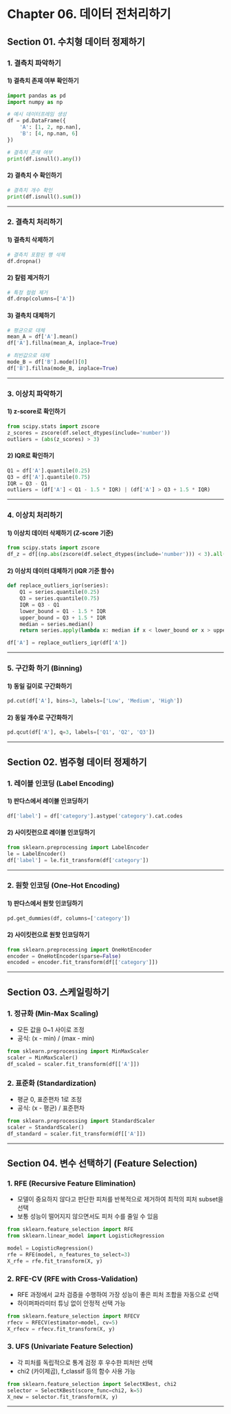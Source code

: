 # Chapter 06. 데이터 전처리하기

## Section 01. 수치형 데이터 정제하기

### 1. 결측치 파악하기

#### 1) 결측치 존재 여부 확인하기

```python
import pandas as pd
import numpy as np

# 예시 데이터프레임 생성
df = pd.DataFrame({
    'A': [1, 2, np.nan],
    'B': [4, np.nan, 6]
})

# 결측치 존재 여부
print(df.isnull().any())
```

#### 2) 결측치 수 확인하기

```python
# 결측치 개수 확인
print(df.isnull().sum())
```

---

### 2. 결측치 처리하기

#### 1) 결측치 삭제하기

```python
# 결측치 포함된 행 삭제
df.dropna()
```

#### 2) 칼럼 제거하기

```python
# 특정 컬럼 제거
df.drop(columns=['A'])
```

#### 3) 결측치 대체하기

```python
# 평균으로 대체
mean_A = df['A'].mean()
df['A'].fillna(mean_A, inplace=True)

# 최빈값으로 대체
mode_B = df['B'].mode()[0]
df['B'].fillna(mode_B, inplace=True)
```

---

### 3. 이상치 파악하기

#### 1) z-score로 확인하기

```python
from scipy.stats import zscore
z_scores = zscore(df.select_dtypes(include='number'))
outliers = (abs(z_scores) > 3)
```

#### 2) IQR로 확인하기

```python
Q1 = df['A'].quantile(0.25)
Q3 = df['A'].quantile(0.75)
IQR = Q3 - Q1
outliers = (df['A'] < Q1 - 1.5 * IQR) | (df['A'] > Q3 + 1.5 * IQR)
```

---

### 4. 이상치 처리하기

#### 1) 이상치 데이터 삭제하기 (Z-score 기준)

```python
from scipy.stats import zscore
df_z = df[(np.abs(zscore(df.select_dtypes(include='number'))) < 3).all(axis=1)]
```

#### 2) 이상치 데이터 대체하기 (IQR 기준 함수)

```python
def replace_outliers_iqr(series):
    Q1 = series.quantile(0.25)
    Q3 = series.quantile(0.75)
    IQR = Q3 - Q1
    lower_bound = Q1 - 1.5 * IQR
    upper_bound = Q3 + 1.5 * IQR
    median = series.median()
    return series.apply(lambda x: median if x < lower_bound or x > upper_bound else x)

df['A'] = replace_outliers_iqr(df['A'])
```

---

### 5. 구간화 하기 (Binning)

#### 1) 동일 길이로 구간화하기

```python
pd.cut(df['A'], bins=3, labels=['Low', 'Medium', 'High'])
```

#### 2) 동일 개수로 구간화하기

```python
pd.qcut(df['A'], q=3, labels=['Q1', 'Q2', 'Q3'])
```

---

## Section 02. 범주형 데이터 정제하기

### 1. 레이블 인코딩 (Label Encoding)

#### 1) 판다스에서 레이블 인코딩하기

```python
df['label'] = df['category'].astype('category').cat.codes
```

#### 2) 사이킷런으로 레이블 인코딩하기

```python
from sklearn.preprocessing import LabelEncoder
le = LabelEncoder()
df['label'] = le.fit_transform(df['category'])
```

---

### 2. 원핫 인코딩 (One-Hot Encoding)

#### 1) 판다스에서 원핫 인코딩하기

```python
pd.get_dummies(df, columns=['category'])
```

#### 2) 사이킷런으로 원핫 인코딩하기

```python
from sklearn.preprocessing import OneHotEncoder
encoder = OneHotEncoder(sparse=False)
encoded = encoder.fit_transform(df[['category']])
```

---

## Section 03. 스케일링하기

### 1. 정규화 (Min-Max Scaling)

* 모든 값을 0\~1 사이로 조정
* 공식: (x - min) / (max - min)

```python
from sklearn.preprocessing import MinMaxScaler
scaler = MinMaxScaler()
df_scaled = scaler.fit_transform(df[['A']])
```

### 2. 표준화 (Standardization)

* 평균 0, 표준편차 1로 조정
* 공식: (x - 평균) / 표준편차

```python
from sklearn.preprocessing import StandardScaler
scaler = StandardScaler()
df_standard = scaler.fit_transform(df[['A']])
```

---

## Section 04. 변수 선택하기 (Feature Selection)

### 1. RFE (Recursive Feature Elimination)

* 모델이 중요하지 않다고 판단한 피처를 반복적으로 제거하여 최적의 피처 subset을 선택
* 보통 성능이 떨어지지 않으면서도 피처 수를 줄일 수 있음

```python
from sklearn.feature_selection import RFE
from sklearn.linear_model import LogisticRegression

model = LogisticRegression()
rfe = RFE(model, n_features_to_select=3)
X_rfe = rfe.fit_transform(X, y)
```

### 2. RFE-CV (RFE with Cross-Validation)

* RFE 과정에서 교차 검증을 수행하여 가장 성능이 좋은 피처 조합을 자동으로 선택
* 하이퍼파라미터 튜닝 없이 안정적 선택 가능

```python
from sklearn.feature_selection import RFECV
rfecv = RFECV(estimator=model, cv=5)
X_rfecv = rfecv.fit_transform(X, y)
```

### 3. UFS (Univariate Feature Selection)

* 각 피처를 독립적으로 통계 검정 후 우수한 피처만 선택
* chi2 (카이제곱), f\_classif 등의 함수 사용 가능

```python
from sklearn.feature_selection import SelectKBest, chi2
selector = SelectKBest(score_func=chi2, k=5)
X_new = selector.fit_transform(X, y)
```

---
